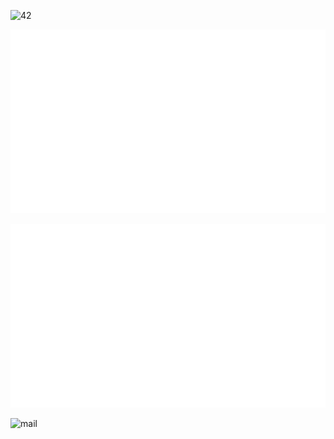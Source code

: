 ![42](https://badge42.vercel.app/api/v2/cl3vp66tw002509l1p3inopdr/stats?cursusId=21&coalitionId=45)

![languages](https://github.com/loaki/github_stats/blob/master/generated/overview.svg#gh-dark-mode-only)

![overview](https://github.com/loaki/github_stats/blob/master/generated/languages.svg#gh-dark-mode-only)

![mail](https://img.shields.io/badge/mail-loaki.dev%40gmail.com-white?style=for-the-badge)
